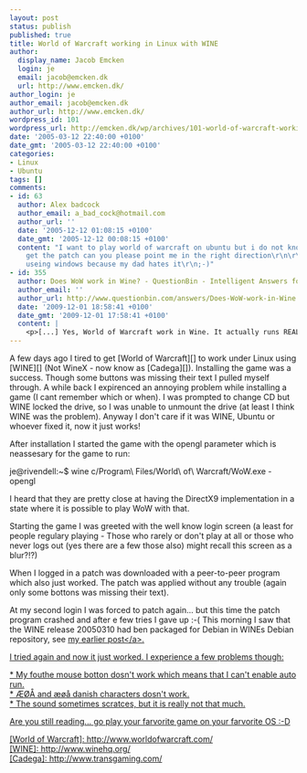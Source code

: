 ```yaml
---
layout: post
status: publish
published: true
title: World of Warcraft working in Linux with WINE
author:
  display_name: Jacob Emcken
  login: je
  email: jacob@emcken.dk
  url: http://www.emcken.dk/
author_login: je
author_email: jacob@emcken.dk
author_url: http://www.emcken.dk/
wordpress_id: 101
wordpress_url: http://emcken.dk/wp/archives/101-world-of-warcraft-working-in-linux-with-wine.html
date: '2005-03-12 22:40:00 +0100'
date_gmt: '2005-03-12 22:40:00 +0100'
categories:
- Linux
- Ubuntu
tags: []
comments:
- id: 63
  author: Alex badcock
  author_email: a_bad_cock@hotmail.com
  author_url: ''
  date: '2005-12-12 01:08:15 +0100'
  date_gmt: '2005-12-12 00:08:15 +0100'
  content: "I want to play world of warcraft on ubuntu but i do not know where to
    get the patch can you please point me in the right direction\r\n\r\n\r\ni'm not
    useing windows because my dad hates it\r\n;-)"
- id: 355
  author: Does WoW work in Wine? - QuestionBin - Intelligent Answers for Smart Questions::Answer
  author_email: ''
  author_url: http://www.questionbin.com/answers/Does-WoW-work-in-Wine.html
  date: '2009-12-01 18:58:41 +0100'
  date_gmt: '2009-12-01 17:58:41 +0100'
  content: |
    <p>[...] Yes, World of Warcraft work in Wine. It actually runs REALLY well (considering). All you need to do is install wine and install from your WoW DVD&#47;CDs the normal way (wine setup.exe).   I found some articles about it: http:&#47;&#47;ubuntu-tutorials.com&#47;2006&#47;12&#47;19&#47;how-to-install-play-world-of-warcraft-ubuntu-510-6061-610&#47; http:&#47;&#47;info.rsow.com&#47;ubuntu-wine-and-world-of-warcraft&#47; http:&#47;&#47;www.blog.highub.com&#47;linux&#47;world-of-warcraft-configuration-configwtf-on-ubuntu&#47; http:&#47;&#47;emcken.dk&#47;weblog&#47;archives&#47;101-world-of-warcraft-working-in-linux-with-wine.html [...]<&#47;p>
---
```

<p>A few days ago I tired to get [World of Warcraft][] to work under Linux using [WINE][] (Not WineX - now know as [Cadega][]). Installing the game was a success. Though some buttons was missing their text I pulled myself through. A while back I expirenced an annoying problem while installing a game (I cant remember which or when). I was prompted to change CD but WINE locked the drive, so I was unable to unmount the drive (at least I think WINE was the problem). Anyway I don't care if it was WINE, Ubuntu or whoever fixed it, now it just works!</p>
<p>After installation I started the game with the opengl parameter which is neassesary for the game to run:</p>
<p>    je@rivendell:~$ wine c&#47;Program\ Files&#47;World\ of\ Warcraft&#47;WoW.exe -opengl</p>
<p>I heard that they are pretty close at having the DirectX9 implementation in a state where it is possible to play WoW with that.</p>
<p>Starting the game I was greeted with the well know login screen (a least for people regulary playing - Those who rarely or don't play at all or those who never logs out (yes there are a few those also) might recall this screen as a blur?!?)</p>
<p>When I logged in a patch was downloaded with a peer-to-peer program which also just worked. The patch was applied without any trouble (again only some bottons was missing their text).</p>
<p>At my second login I was forced to patch again... but this time the patch program crashed and after e few tries I gave up :-( This morning I saw that the WINE release 20050310 had ben packaged for Debian in WINEs Debian repository, see <a href="http:&#47;&#47;www.emcken.dk&#47;weblog&#47;archives&#47;97-WINE-repository-for-Debian-Ubuntu.html">my earlier post<&#47;a>.</p>
<p>I tried again and now it just worked. I experience a few problems though:</p>
<p>*   My fouthe mouse botton dosn't work which means that I can't enable auto run.<br />
*   &AElig;&Oslash;&Aring; and &aelig;&oslash;&aring; danish characters dosn't work.<br />
*   The sound sometimes scratces, but it is really not that much.</p>
<p>Are you still reading... go play your farvorite game on your farvorite OS :-D</p>
<p>[World of Warcraft]: http:&#47;&#47;www.worldofwarcraft.com&#47;<br />
[WINE]: http:&#47;&#47;www.winehq.org&#47;<br />
[Cadega]: http:&#47;&#47;www.transgaming.com&#47;</p>

